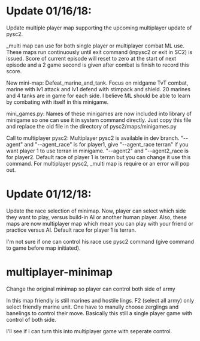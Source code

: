 # Update 01/16/18:

Update multiple player map supporting the upcoming multiplayer update of pysc2. 

\_multi map can use for both single player or multiplayer combat ML use. These maps run continuously until exit command (inpysc2 or exit in SC2) is issued. Score of current episode will reset to zero at the start of next episode and a 2 game second is given after combat is finish to record this score. 

New mini-map: Defeat_marine_and_tank. Focus on midgame TvT combat, marine with lv1 attack and lv1 defend with stimpack and shield. 20 marines and 4 tanks are in game for each side. I believe ML should be able to learn by combating with itself in this minigame.

mini_games.py: Names of these minigames are now included into library of minigame so one can use it in system command directly. Just copy this file and replace the old file in the directory of pysc2/maps/minigames.py

Call to multiplayer pysc2: Multiplayer pysc2 is available in dev branch. "--agent" and "--agent_race" is for player1, give "--agent_race terran" if you want player 1 to use terran in minigame. "--agent2" and "--agent2_race is for player2. Default race of player 1 is terran but you can change it use this command. For multiplayer pysc2, \_multi map is require or an error will pop out.

# Update 01/12/18:

Update the race selection of minimap. Now, player can select which side they want to play, versus build-in AI or another human player. Also, these maps are now multiplayer map which mean you can play with your friend or practice versus AI. Default race for player 1 is terran.

I'm not sure if one can control his race use pysc2 command (give command to game before map initiated).

# multiplayer-minimap
Change the original minimap so player can control both side of army

In this map friendly is still marines and hostile lings. F2 (select all army) only select friendly marine unit. One have to manully choose zerglings and banelings to control their move. Basically this still a single player game with control of both side.

I'll see if I can turn this into multiplayer game with seperate control.
